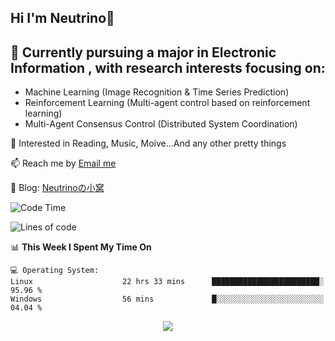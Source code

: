 ## Hi I'm Neutrino👋

## 🔭 Currently pursuing a major in Electronic Information , with research interests focusing on:
- Machine Learning (Image Recognition & Time Series Prediction)
- Reinforcement Learning (Multi-agent control based on reinforcement learning)
- Multi-Agent Consensus Control (Distributed System Coordination)

💫 Interested in Reading, Music, Moive...And any other pretty things

📫 Reach me by [Email me](mailto:neutrin1zzz@gmail.com)

💬 Blog: [Neutrinoの小窝](https://neutrino.top/)

<!--START_SECTION:waka-->
![Code Time](http://img.shields.io/badge/Code%20Time-542%20hrs%2045%20mins-blue)

![Lines of code](https://img.shields.io/badge/From%20Hello%20World%20I%27ve%20Written-722.9%20thousand%20lines%20of%20code-blue)

📊 **This Week I Spent My Time On** 

```text
💻 Operating System: 
Linux                    22 hrs 33 mins      ████████████████████████░   95.96 % 
Windows                  56 mins             █░░░░░░░░░░░░░░░░░░░░░░░░   04.04 % 
```


<!--END_SECTION:waka-->

<div align="center">
<img align="center" src="https://skillicons.dev/icons?i=c,cpp,py&theme=dark" />
  
<!--
**Neutrin1/Neutrin1** is a ✨ _special_ ✨ repository because its `README.md` (this file) appears on your GitHub profile.

![header](https://capsule-render.vercel.app/api?type=venom&color=auto&height=100&section=header&text=Wish%20u%20have%20a%20nice%20day&fontSize=30&theme=tokyonight)
